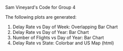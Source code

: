 Sam Vineyard's Code for Group 4

The following plots are generated:

1. Delay Rate vs Day of Week: Overlapping Bar Chart
2. Delay Rate vs Day of Year: Bar Chart
3. Number of Flights vs Day of Year: Bar Chart 
4. Delay Rate vs State: Colorbar and US Map (html) 
